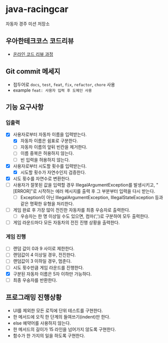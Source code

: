 # java-racingcar

자동차 경주 미션 저장소

## 우아한테크코스 코드리뷰

- [온라인 코드 리뷰 과정](https://github.com/woowacourse/woowacourse-docs/blob/master/maincourse/README.md)

## Git commit 메세지

- 접두어로 `docs`, `test`, `feat`, `fix`, `refactor`, `chore` 사용
- example `feat: 사용자 입력 후 도메인 사용`

## 기능 요구사항

### 입출력

- [X] 사용자로부터 자동차 이름을 입력받는다.
    - [X] 자동차 이름은 쉼표로 구분한다.
    - [ ] 자동차 이름의 앞뒤 빈칸을 제거한다.
    - [ ] 이름 중복은 허용하지 않는다.
    - [ ] 빈 입력을 허용하지 않는다.
- [X] 사용자로부터 시도할 횟수를 입력받는다.
    - [X] 시도할 횟수가 자연수인지 검증한다.
- [X] 시도 횟수를 자연수로 변환한다.
- [ ] 사용자가 잘못된 값을 입력할 경우 IllegalArgumentException를 발생시키고, "[ERROR]"로 시작하는 에러 메시지를 출력 후 그 부분부터 입력을 다시 받는다.
    - [ ] Exception이 아닌 IllegalArgumentException, IllegalStateException 등과 같은 명확한 유형을 처리한다.
- [ ] 게임 완료 후 가장 많이 전진한 자동차를 최종 우승자로 출력한다.
    - [ ] 우승자는 한 명 이상일 수도 있으면, 컴마(',')로 구분하여 모두 출력한다.
- [ ] 게임 라운드마다 모든 자동차의 전진 진행 상황을 출력한다.

### 게임 진행

- [ ] 랜덤 값이 0과 9 사이로 제한한다.
- [ ] 랜덤값이 4 이상일 경우, 전진한다.
- [ ] 랜덤값이 3 이하일 경우, 멈춘다.
- [ ] 시도 횟수만큼 게임 라운드를 진행한다.
- [X] 구분된 자동차 이름은 5자 이하만 가능하다.
- [ ] 최종 우숭자를 반환한다.

## 프로그래밍 진행상황

- UI를 제외한 모든 로직에 단위 테스트를 구현한다.
- 한 메서드에 오직 한 단계의 들여쓰기(indent)만 한다.
- else 예약어를 사용하지 않는다.
- 한 메서드의 길이가 15 라인을 넘어가지 않도록 구현한다.
- 함수가 한 가지의 일을 하도록 구현한다.
